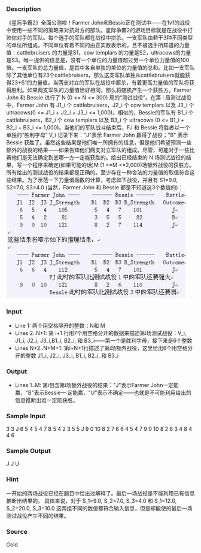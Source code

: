 
### Description
《星际争霸2》全面公测啦！Farmer John和Bessie正在测试中——在1v1的战役中使用一些不同的策略来对抗对方的部队。星际争霸2的游戏目标就是在战役中打败你对手的军队。每个选手的军队都在战役中拼杀。一支军队由若干3种不同类型的单位所组成，不同单位有着不同的由正实数表示的，且不被选手所知道的力量值：cattlebruisers 的力量是S1，cow templars 的力量是S2，ultracows的力量是S3。唯一提供的信息是，没有一个单位的力量值超过另一个单位力量值的100倍。一支军队的总力量值，是其中各自单独的单位的力量值的总和。比如一支军队除了其他单位有23个cattlebruisers，那么这支军队单独从cattlebruisers就能获得23*S1的力量值。当两支对立的军队在战役中厮杀，有着更高力量值的军队将获得胜利。如果两支军队的力量值恰好相同，那么将随机产生一个获胜方。Farmer John 和 Bessie 进行了 N (0 <= N <= 300) 局的“测试战役”。在第 i 局测试战役中，Farmer John 有 J1_i 个 cattlebruisers，J2_i 个 cow templars 以及 J3_i 个 ultracows(0 <= J1_i + J2_i + J3_i <= 1,000)。相似的，Bessie的军队有 B1_i 个 cattlebruisers，B2_i 个 cow templars 以及 B3_i 个 ultracows (0 <= B1_i + B2_i + B3_i <= 1,000)。当他们的军队战斗结束后，FJ 和 Bessie 将胜者以一个单独的“胜利字母” V_i 记录下来："J"表示 Farmer John 赢得了战役；"B" 表示 Bessie 获胜了。虽然这些结果是他们唯一所拥有的信息，但是他们希望预测一些额外的战役的结果——如果告知他们两支对立军队的组成。尽管，可能对于一些比赛他们是无法确定到底哪一方一定能获胜的。给出已经结束的 N 场测试战役的结果，写一个程序来确定(如果可能的话)M (1 <=M <=2,000)场额外战役的获胜方。
所有给出的测试战役的结果都是正确的。至少存在一种合法的力量值的取值符合这些结果。为了示范一下力量值函数的计算，考虑如下战役，并且有 S1=9.0, S2=7.0, S3=4.0 (当然，Farmer John 和 Bessie 都是不知道这3个数值的)：
![](/images/1829.jpg)

### Input
* Line 1: 两个用空格隔开的整数；N和 M
* Lines 2..N+1: 第 i+1 行用7个用空格分开的数据来描述第i场测试战役：V_i, J1_i, J2_i,
J3_i,B1_i, B2_i, 和 B3_i——第一个是胜利字母，接下来是6个整数
* Lines N+2..N+M+1: 第i+N+1行描述了第i场额外战役，这里给出6个用空格分开的整数
J1_i, J2_i, J3_i, B1_i, B2_i, 和 B3_i



### Output
* Lines 1..M: 第i包含第i场额外战役的结果："J"表示Farmer John一定能赢，"B"表示Bessie一
定能赢，"U"表示不确定——也就是不可能利用给出的信息推断出谁一定能获胜。


### Sample Input
3 3
J 6 5 4 5 4 7
B 5 4 2 3 5 5
J 9 0 10 8 2 7
6 6 4 5 4 7
9 0 10 8 2 6
3 4 8 4 4 6


### Sample Output
J
J
U



### Hint
一开始的两场战役已经在题目中给出过解释了。最后一场战役是不能利用已有信息推断出结果的。
具体来说，对于 S_1=9.0, S_2=7.0, S_3=4.0 和 S_1=12.0, S_2=20.0, S_3=10.0 
这两组不同的数值都符合输入信息，但是却能使的最后一场测试战役产生不同的结果。

### Source
Gold